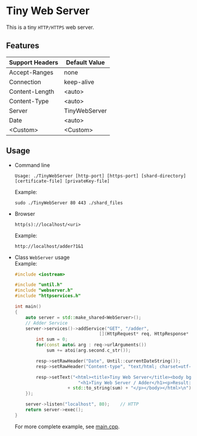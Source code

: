 # Tiny Web Server

This is a tiny `HTTP/HTTPS` web server.

## Features

| Support Headers  | Default Value |
| ---------------- | ------------- |
| Accept-Ranges | none |
| Connection | keep-alive |
| Content-Length | \<auto> |
| Content-Type | \<auto> |
| Server | TinyWebServer |
| Date | \<auto> |
| \<Custom> | \<Custom> |

## Usage

* Command line

    ```shell
    Usage: ./TinyWebServer [http-port] [https-port] [shard-directory] [certificate-file] [privateKey-file]
    ```

    Example:

    ```shell
    sudo ./TinyWebServer 80 443 ./shard_files
    ```

* Browser

    ```shell
    http(s)://localhost/<uri>
    ```

    Example:

    ```shell
    http://localhost/adder?1&1
    ```

* Class `WebServer` usage  
    Example:

    ```cpp
    #include <iostream>

    #include "until.h"
    #include "webserver.h"
    #include "httpservices.h"

    int main()
    {
        auto server = std::make_shared<WebServer>();
        // Adder Service
        server->services()->addService("GET", "/adder",
                                    [](HttpRequest* req, HttpResponse* resp) {
            int sum = 0;
            for(const auto& arg : req->urlArguments())
                sum += atoi(arg.second.c_str());

            resp->setRawHeader("Date", Until::currentDateString());
            resp->setRawHeader("Content-type", "text/html; charset=utf-8");

            resp->setText("<html><title>Tiny Web Server</title><body bgcolor\"#fffff\">"
                            "<h1>Tiny Web Server / Adder</h1><p>Result: "
                        + std::to_string(sum) + "</p></body></html>\n");
        });

        server->listen("localhost", 80);    // HTTP
        return server->exec();
    }
    ```

    For more complete example, see [main.cpp](./src/main.cpp).

